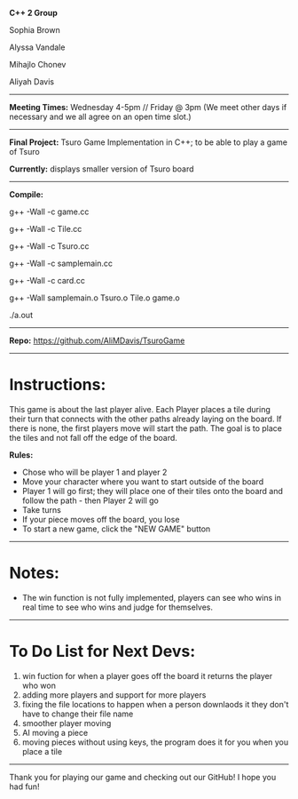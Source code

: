 **C++ 2 Group**

Sophia Brown

Alyssa Vandale

Mihajlo Chonev

Aliyah Davis

************************************************************

**Meeting Times:** Wednesday 4-5pm // Friday @ 3pm 
(We meet other days if necessary and we all agree on an open time slot.)

************************************************************

**Final Project:** Tsuro Game Implementation in C++; to be able to play a game of Tsuro

**Currently:** displays smaller version of Tsuro board

************************************************************

**Compile:**

g++ -Wall -c game.cc

g++ -Wall -c Tile.cc

g++ -Wall -c Tsuro.cc

g++ -Wall -c samplemain.cc

g++ -Wall -c card.cc

g++ -Wall samplemain.o Tsuro.o Tile.o game.o

./a.out

************************************************************

**Repo:** https://github.com/AliMDavis/TsuroGame

************************************************************

# Instructions:

This game is about the last player alive. Each Player places a tile during their turn that connects 
with the other paths already laying on the board. If there is none, the first players move will start
the path. The goal is to place the tiles and not fall off the edge of the board. 

**Rules:**
- Chose who will be player 1 and player 2
- Move your character where you want to start outside of the board
- Player 1 will go first; they will place one of their tiles onto the board and follow the path - then Player 2 will go
- Take turns
- If your piece moves off the board, you lose
- To start a new game, click the "NEW GAME" button

*************************************************************

# Notes: 

- The win function is not fully implemented, players can see who wins in real time to see who wins and judge for themselves. 

*************************************************************

# To Do List for Next Devs:

1. win fuction for when a player goes off the board it returns the player who won
2. adding more players and support for more players
3. fixing the file locations to happen when a person downlaods it they don't have to change their file name
4. smoother player moving
5. AI moving a piece
6. moving pieces without using keys, the program does it for you when you place a tile

*************************************************************

Thank you for playing our game and checking out our GitHub! I hope you had fun!

